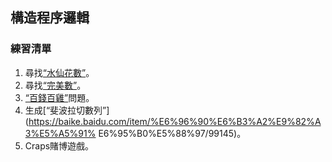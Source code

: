 ## 構造程序邏輯

### 練習清單

1. 尋找[“水仙花數”](https://baike.baidu.com/item/%E6%B0%B4%E4%BB%99%E8%8A%B1%E6%95%B0)。
2. 尋找[“完美數”](https://baike.baidu.com/item/%E5%AE%8C%E5%85%A8%E6%95%B0/370913)。
3. [“百錢百雞”](https://baike.baidu.com/item/%E7%99%BE%E9%B8%A1%E7%99%BE%E9%92%B1/5857320)問題。
4. 生成[“斐波拉切數列”](https://baike.baidu.com/item/%E6%96%90%E6%B3%A2%E9%82%A3%E5%A5%91% E6%95%B0%E5%88%97/99145)。
5. Craps賭博遊戲。